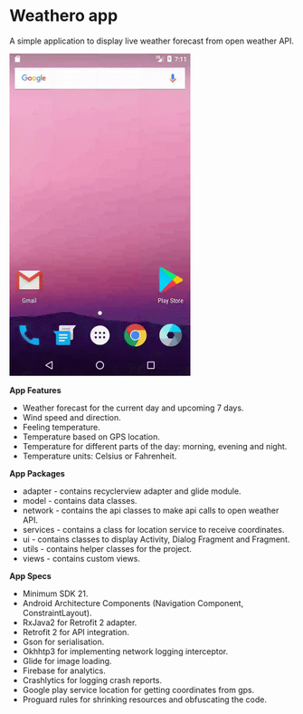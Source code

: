 # Weathero app
A simple application to display live weather forecast from open weather API.


![](new_demo.gif)

**App Features**

  - Weather forecast for the current day and upcoming 7 days.
  - Wind speed and direction.
  - Feeling temperature.
  - Temperature based on GPS location.
  - Temperature for different parts of the day: morning, evening and night.
  - Temperature units: Celsius or Fahrenheit.



**App Packages**

  - adapter - contains recyclerview adapter and glide module.
  - model - contains data classes.
  - network - contains the api classes to make api calls to open weather API.
  - services - contains a class for location service to receive coordinates.
  - ui - contains classes to display Activity, Dialog Fragment and Fragment.
  - utils - contains helper classes for the project.
  - views - contains custom views.
  


**App Specs**

  - Minimum SDK 21.
  - Android Architecture Components (Navigation Component, ConstraintLayout).
  - RxJava2 for Retrofit 2 adapter.
  - Retrofit 2 for API integration.
  - Gson for serialisation.
  - Okhhtp3 for implementing network logging interceptor.
  - Glide for image loading.
  - Firebase for analytics.
  - Crashlytics for logging crash reports.
  - Google play service location for getting coordinates from gps.
  - Proguard rules for shrinking resources and obfuscating the code.
